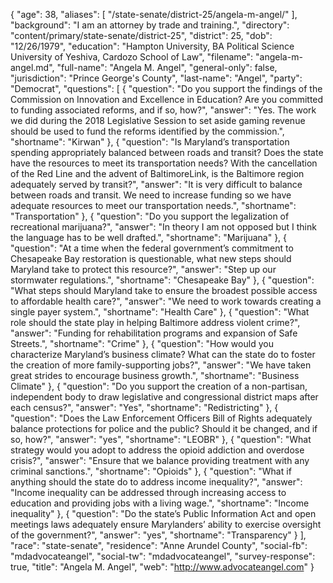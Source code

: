 {
  "age": 38,
  "aliases": [
    "/state-senate/district-25/angela-m-angel/"
  ],
  "background": "I am an attorney by trade and training.",
  "directory": "content/primary/state-senate/district-25",
  "district": 25,
  "dob": "12/26/1979",
  "education": "Hampton University, BA  Political Science University of Yeshiva, Cardozo School of Law",
  "filename": "angela-m-angel.md",
  "full-name": "Angela M. Angel",
  "general-only": false,
  "jurisdiction": "Prince George's County",
  "last-name": "Angel",
  "party": "Democrat",
  "questions": [
    {
      "question": "Do you support the findings of the Commission on Innovation and Excellence in Education? Are you committed to funding associated reforms, and if so, how?",
      "answer": "Yes.  The work we did during the 2018 Legislative Session to set aside gaming revenue should be used to fund the reforms identified by the commission.",
      "shortname": "Kirwan"
    },
    {
      "question": "Is Maryland’s transportation spending appropriately balanced between roads and transit? Does the state have the resources to meet its transportation needs? With the cancellation of the Red Line and the advent of BaltimoreLink, is the Baltimore region adequately served by transit?",
      "answer": "It is very difficult to balance between roads and transit.  We need to increase funding so we have adequate resources to meet our transportation needs.",
      "shortname": "Transportation"
    },
    {
      "question": "Do you support the legalization of recreational marijuana?",
      "answer": "In theory I am not opposed but I think the language has to be well drafted.",
      "shortname": "Marijuana"
    },
    {
      "question": "At a time when the federal government’s commitment to Chesapeake Bay restoration is questionable, what new steps should Maryland take to protect this resource?",
      "answer": "Step up our stormwater regulations.",
      "shortname": "Chesapeake Bay"
    },
    {
      "question": "What steps should Maryland take to ensure the broadest possible access to affordable health care?",
      "answer": "We need to work towards creating a single payer system.",
      "shortname": "Health Care"
    },
    {
      "question": "What role should the state play in helping Baltimore address violent crime?",
      "answer": "Funding for rehabilitation programs and expansion of Safe Streets.",
      "shortname": "Crime"
    },
    {
      "question": "How would you characterize Maryland’s business climate? What can the state do to foster the creation of more family-supporting jobs?",
      "answer": "We have taken great strides to encourage business growth.",
      "shortname": "Business Climate"
    },
    {
      "question": "Do you support the creation of a non-partisan, independent body to draw legislative and congressional district maps after each census?",
      "answer": "Yes",
      "shortname": "Redistricting"
    },
    {
      "question": "Does the Law Enforcement Officers Bill of Rights adequately balance protections for police and the public? Should it be changed, and if so, how?",
      "answer": "yes",
      "shortname": "LEOBR"
    },
    {
      "question": "What strategy would you adopt to address the opioid addiction and overdose crisis?",
      "answer": "Ensure that we balance providing treatment with any criminal sanctions.",
      "shortname": "Opioids"
    },
    {
      "question": "What if anything should the state do to address income inequality?",
      "answer": "Income inequality  can be addressed through increasing access to education and providing jobs with a living wage.",
      "shortname": "Income inequality"
    },
    {
      "question": "Do the state’s Public Information Act and open meetings laws adequately ensure Marylanders’ ability to exercise oversight of the government?",
      "answer": "yes",
      "shortname": "Transparency"
    }
  ],
  "race": "state-senate",
  "residence": "Anne Arundel County",
  "social-fb": "mdadvocateangel",
  "social-tw": "mdadvocateangel",
  "survey-response": true,
  "title": "Angela M. Angel",
  "web": "http://www.advocateangel.com"
}
